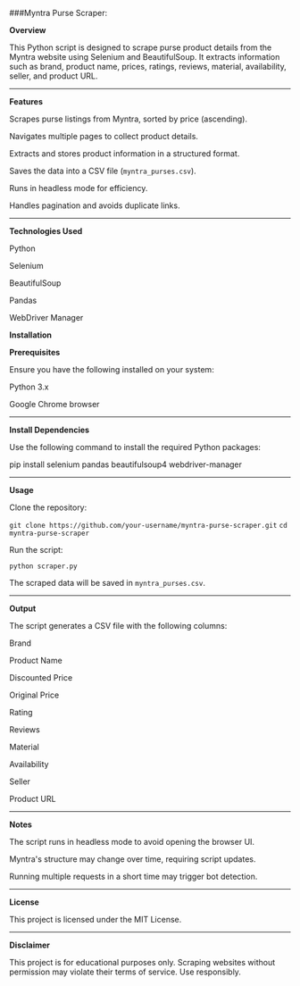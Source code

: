 ###Myntra Purse Scraper:


**Overview**

This Python script is designed to scrape purse product details from the Myntra website using Selenium and BeautifulSoup. It extracts information such as brand, product name, prices, ratings, reviews, material, availability, seller, and product URL.

----

**Features**

Scrapes purse listings from Myntra, sorted by price (ascending).

Navigates multiple pages to collect product details.

Extracts and stores product information in a structured format.

Saves the data into a CSV file (``myntra_purses.csv``).

Runs in headless mode for efficiency.

Handles pagination and avoids duplicate links.

---

**Technologies Used**

Python

Selenium

BeautifulSoup

Pandas

WebDriver Manager

****Installation****

**Prerequisites**

Ensure you have the following installed on your system:

Python 3.x

Google Chrome browser

----

**Install Dependencies**

Use the following command to install the required Python packages:

pip install selenium pandas beautifulsoup4 webdriver-manager

----

**Usage**

Clone the repository:

``git clone https://github.com/your-username/myntra-purse-scraper.git``
``cd myntra-purse-scraper``

Run the script:

``python scraper.py``

The scraped data will be saved in ``myntra_purses.csv``.

---

**Output**

The script generates a CSV file with the following columns:

Brand

Product Name

Discounted Price

Original Price

Rating

Reviews

Material

Availability

Seller

Product URL

---

**Notes**

The script runs in headless mode to avoid opening the browser UI.

Myntra's structure may change over time, requiring script updates.

Running multiple requests in a short time may trigger bot detection.

----

**License**

This project is licensed under the MIT License.

---

**Disclaimer**

This project is for educational purposes only. Scraping websites without permission may violate their terms of service. Use responsibly.

